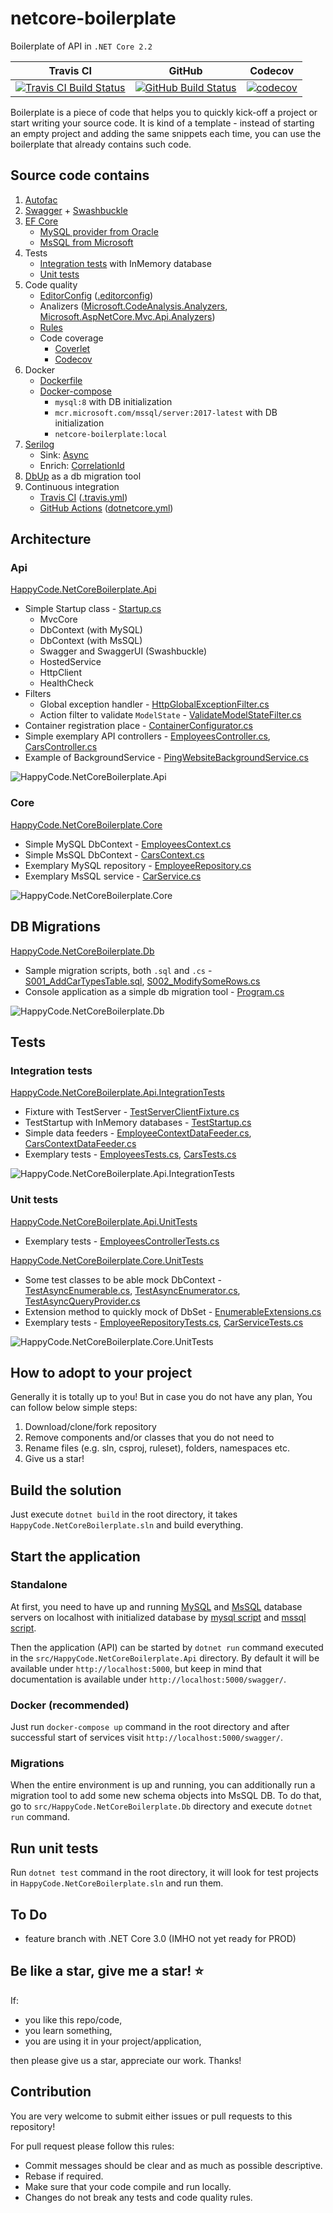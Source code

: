 # netcore-boilerplate

Boilerplate of API in `.NET Core 2.2`

| Travis CI     | GitHub        | Codecov       |
|:-------------:|:-------------:|:-------------:|
| [![Travis CI Build Status](https://travis-ci.com/lkurzyniec/netcore-boilerplate.svg?branch=master)](https://travis-ci.com/lkurzyniec/netcore-boilerplate) | [![GitHub Build Status](https://github.com/lkurzyniec/netcore-boilerplate/workflows/Build%20%26%20Test/badge.svg)](https://github.com/lkurzyniec/netcore-boilerplate/actions) | [![codecov](https://codecov.io/gh/lkurzyniec/netcore-boilerplate/branch/master/graph/badge.svg)](https://codecov.io/gh/lkurzyniec/netcore-boilerplate) |

Boilerplate is a piece of code that helps you to quickly kick-off a project or start writing your source code. It is kind of a template - instead
of starting an empty project and adding the same snippets each time, you can use the boilerplate that already contains such code.

## Source code contains

1. [Autofac](https://autofac.org/)
1. [Swagger](https://swagger.io/) + [Swashbuckle](https://github.com/domaindrivendev/Swashbuckle)
1. [EF Core](https://docs.microsoft.com/ef/)
    * [MySQL provider from Oracle](https://dev.mysql.com/doc/connector-net/en/connector-net-entityframework-core.html)
    * [MsSQL from Microsoft](https://github.com/aspnet/EntityFrameworkCore/)
1. Tests
    * [Integration tests](test/HappyCode.NetCoreBoilerplate.Api.IntegrationTests/EmployeesTests.cs) with InMemory database
    * [Unit tests](test/HappyCode.NetCoreBoilerplate.Api.UnitTests/Controllers/EmployeesControllerTests.cs)
1. Code quality
    * [EditorConfig](https://editorconfig.org/) ([.editorconfig](.editorconfig))
    * Analizers ([Microsoft.CodeAnalysis.Analyzers](https://github.com/dotnet/roslyn-analyzers), [Microsoft.AspNetCore.Mvc.Api.Analyzers](https://github.com/aspnet/AspNetCore/tree/master/src/Analyzers))
    * [Rules](HappyCode.NetCoreBoilerplate.ruleset)
    * Code coverage
        * [Coverlet](https://github.com/tonerdo/coverlet)
        * [Codecov](https://codecov.io/)
1. Docker
    * [Dockerfile](dockerfile)
    * [Docker-compose](docker-compose.yml)
        * `mysql:8` with DB initialization
        * `mcr.microsoft.com/mssql/server:2017-latest` with DB initialization
        * `netcore-boilerplate:local`
1. [Serilog](https://serilog.net/)
    * Sink: [Async](https://github.com/serilog/serilog-sinks-async)
    * Enrich: [CorrelationId](https://github.com/ekmsystems/serilog-enrichers-correlation-id)
1. [DbUp](http://dbup.github.io/) as a db migration tool
1. Continuous integration
    * [Travis CI](https://travis-ci.org/) ([.travis.yml](.travis.yml))
    * [GitHub Actions](https://github.com/features/actions) ([dotnetcore.yml](.github/workflows/dotnetcore.yml))

## Architecture

### Api

[HappyCode.NetCoreBoilerplate.Api](src/HappyCode.NetCoreBoilerplate.Api)

* Simple Startup class - [Startup.cs](src/HappyCode.NetCoreBoilerplate.Api/Startup.cs)
  * MvcCore
  * DbContext (with MySQL)
  * DbContext (with MsSQL)
  * Swagger and SwaggerUI (Swashbuckle)
  * HostedService
  * HttpClient
  * HealthCheck
* Filters
  * Global exception handler - [HttpGlobalExceptionFilter.cs](src/HappyCode.NetCoreBoilerplate.Api/Infrastructure/Filters/HttpGlobalExceptionFilter.cs)
  * Action filter to validate `ModelState` - [ValidateModelStateFilter.cs](src/HappyCode.NetCoreBoilerplate.Api/Infrastructure/Filters/ValidateModelStateFilter.cs)
* Container registration place - [ContainerConfigurator.cs](src/HappyCode.NetCoreBoilerplate.Api/Infrastructure/Configurations/ContainerConfigurator.cs)
* Simple exemplary API controllers - [EmployeesController.cs](src/HappyCode.NetCoreBoilerplate.Api/Controllers/EmployeesController.cs), [CarsController.cs](src/HappyCode.NetCoreBoilerplate.Api/Controllers/CarsController.cs)
* Example of BackgroundService - [PingWebsiteBackgroundService.cs](src/HappyCode.NetCoreBoilerplate.Api/BackgroundServices/PingWebsiteBackgroundService.cs)

![HappyCode.NetCoreBoilerplate.Api](https://kurzyniec.pl/wp-content/uploads/2019/10/netcore-boilerplate-api.png "HappyCode.NetCoreBoilerplate.Api")

### Core

[HappyCode.NetCoreBoilerplate.Core](src/HappyCode.NetCoreBoilerplate.Core)

* Simple MySQL DbContext - [EmployeesContext.cs](src/HappyCode.NetCoreBoilerplate.Core/EmployeesContext.cs)
* Simple MsSQL DbContext - [CarsContext.cs](src/HappyCode.NetCoreBoilerplate.Core/CarsContext.cs)
* Exemplary MySQL repository - [EmployeeRepository.cs](src/HappyCode.NetCoreBoilerplate.Core/Repositories/EmployeeRepository.cs)
* Exemplary MsSQL service - [CarService.cs](src/HappyCode.NetCoreBoilerplate.Core/Services/CarService.cs)

![HappyCode.NetCoreBoilerplate.Core](https://kurzyniec.pl/wp-content/uploads/2019/10/netcore-boilerplate-core.png "HappyCode.NetCoreBoilerplate.Core")

## DB Migrations

[HappyCode.NetCoreBoilerplate.Db](src/HappyCode.NetCoreBoilerplate.Db)

* Sample migration scripts, both `.sql` and `.cs` - [S001_AddCarTypesTable.sql](src/HappyCode.NetCoreBoilerplate.Db/Scripts/Sql/S001_AddCarTypesTable.sql), [S002_ModifySomeRows.cs](src/HappyCode.NetCoreBoilerplate.Db/Scripts/Code/S002_ModifySomeRows.cs)
* Console application as a simple db migration tool - [Program.cs](src/HappyCode.NetCoreBoilerplate.Db/Program.cs)

![HappyCode.NetCoreBoilerplate.Db](https://kurzyniec.pl/wp-content/uploads/2019/12/netcore-boilerplate-db.png "HappyCode.NetCoreBoilerplate.Db")

## Tests

### Integration tests

[HappyCode.NetCoreBoilerplate.Api.IntegrationTests](test/HappyCode.NetCoreBoilerplate.Api.IntegrationTests)

* Fixture with TestServer - [TestServerClientFixture.cs](test/HappyCode.NetCoreBoilerplate.Api.IntegrationTests/Infrastructure/TestServerClientFixture.cs)
* TestStartup with InMemory databases - [TestStartup.cs](test/HappyCode.NetCoreBoilerplate.Api.IntegrationTests/Infrastructure/TestStartup.cs)
* Simple data feeders - [EmployeeContextDataFeeder.cs](test/HappyCode.NetCoreBoilerplate.Api.IntegrationTests/Infrastructure/EmployeeContextDataFeeder.cs), [CarsContextDataFeeder.cs](test/HappyCode.NetCoreBoilerplate.Api.IntegrationTests/Infrastructure/CarsContextDataFeeder.cs)
* Exemplary tests - [EmployeesTests.cs](test/HappyCode.NetCoreBoilerplate.Api.IntegrationTests/EmployeesTests.cs), [CarsTests.cs](test/HappyCode.NetCoreBoilerplate.Api.IntegrationTests/CarsTests.cs)

![HappyCode.NetCoreBoilerplate.Api.IntegrationTests](https://kurzyniec.pl/wp-content/uploads/2019/10/netcore-boilerplate-itests.png "HappyCode.NetCoreBoilerplate.Api.IntegrationTests")

### Unit tests

[HappyCode.NetCoreBoilerplate.Api.UnitTests](test/HappyCode.NetCoreBoilerplate.Api.UnitTests)

* Exemplary tests - [EmployeesControllerTests.cs](test/HappyCode.NetCoreBoilerplate.Api.UnitTests/Controllers/EmployeesControllerTests.cs)

[HappyCode.NetCoreBoilerplate.Core.UnitTests](test/HappyCode.NetCoreBoilerplate.Core.UnitTests)

* Some test classes to be able mock DbContext - [TestAsyncEnumerable.cs](test/HappyCode.NetCoreBoilerplate.Core.UnitTests/Infrastructure/TestAsyncEnumerable.cs), [TestAsyncEnumerator.cs](test/HappyCode.NetCoreBoilerplate.Core.UnitTests/Infrastructure/TestAsyncEnumerator.cs), [TestAsyncQueryProvider.cs](test/HappyCode.NetCoreBoilerplate.Core.UnitTests/Infrastructure/TestAsyncQueryProvider.cs)
* Extension method to quickly mock of DbSet - [EnumerableExtensions.cs](test/HappyCode.NetCoreBoilerplate.Core.UnitTests/Infrastructure/EnumerableExtensions.cs)
* Exemplary tests - [EmployeeRepositoryTests.cs](test/HappyCode.NetCoreBoilerplate.Core.UnitTests/Repositories/EmployeeRepositoryTests.cs), [CarServiceTests.cs](test/HappyCode.NetCoreBoilerplate.Core.UnitTests/Repositories/CarServiceTests.cs)

![HappyCode.NetCoreBoilerplate.Core.UnitTests](https://kurzyniec.pl/wp-content/uploads/2019/10/netcore-boilerplate-utests.png "HappyCode.NetCoreBoilerplate.Core.UnitTests")

## How to adopt to your project

Generally it is totally up to you! But in case you do not have any plan, You can follow below simple steps:

1. Download/clone/fork repository
1. Remove components and/or classes that you do not need to
1. Rename files (e.g. sln, csproj, ruleset), folders, namespaces etc.
1. Give us a star!

## Build the solution

Just execute `dotnet build` in the root directory, it takes `HappyCode.NetCoreBoilerplate.sln` and build everything.

## Start the application

### Standalone

At first, you need to have up and running [MySQL](https://www.mysql.com/downloads/) and [MsSQL](https://www.microsoft.com/sql-server/sql-server-downloads) database servers on localhost with initialized
database by [mysql script](db/mysql/mysql-employees.sql) and [mssql script](db/mssql/mssql-cars.sql).

Then the application (API) can be started by `dotnet run` command executed in the `src/HappyCode.NetCoreBoilerplate.Api` directory.
By default it will be available under `http://localhost:5000`, but keep in mind that documentation is available under
`http://localhost:5000/swagger/`.

### Docker (recommended)

Just run `docker-compose up` command in the root directory and after successful start of services visit `http://localhost:5000/swagger/`.

### Migrations

When the entire environment is up and running, you can additionally run a migration tool to add some new schema objects into MsSQL DB. To do that, go to `src/HappyCode.NetCoreBoilerplate.Db` directory and execute `dotnet run` command.

## Run unit tests

Run `dotnet test` command in the root directory, it will look for test projects in `HappyCode.NetCoreBoilerplate.sln` and run them.

## To Do

* feature branch with .NET Core 3.0 (IMHO not yet ready for PROD)

## Be like a star, give me a star! :star:

If:

* you like this repo/code,
* you learn something,
* you are using it in your project/application,

then please give us a star, appreciate our work. Thanks!

## Contribution

You are very welcome to submit either issues or pull requests to this repository!

For pull request please follow this rules:

* Commit messages should be clear and as much as possible descriptive.
* Rebase if required.
* Make sure that your code compile and run locally.
* Changes do not break any tests and code quality rules.
